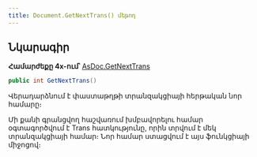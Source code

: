 ```yaml
---
title: Document.GetNextTrans() մեթոդ
---
```


## Նկարագիր

**Համարժեքը 4x-ում՝** [AsDoc.GetNextTrans](https://armsoft.github.io/as4x-docs/HTM/ProgrGuide/Functions/ASDOC/GetNextTrans.html)

```c#
public int GetNextTrans()
```

Վերադարձնում է փաստաթղթի տրանզակցիայի հերթական նոր համարը։

Մի քանի գրանցվող հաշվառում խմբավորելու համար օգտագործվում է Trans հատկությունը, որին տրվում է մեկ տրանզակցիայի համար։ 
Նոր համար ստացվում է այս ֆունկցիայի միջոցով։ 

